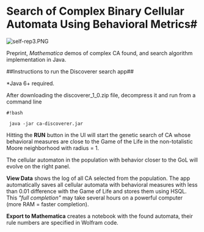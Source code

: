 # **Search of Complex Binary Cellular Automata Using Behavioral Metrics**#

![self-rep3.PNG](https://bitbucket.org/repo/dodynj/images/4082026190-self-rep3.PNG)

Preprint, *Mathematica* demos of complex CA found, and search algorithm implementation in Java.

##Instructions to run the Discoverer search app##

*Java 6+ required. 

After downloading the discoverer_1_0.zip file, decompress it and run from a command line


```
#!bash

 java -jar ca-discoverer.jar
```

Hitting the **RUN** button in the UI will start the genetic search of CA whose behavioral measures are close to the Game of the Life in the non-totalistic Moore neighborhood with radius = 1.

The cellular automaton in the population with behavior closer to the GoL will evolve on the right panel. 

**View Data** shows the log of all CA selected from the population. The app automatically saves all cellular automata with behavioral measures with less than 0.01 difference with the Game of Life and stores them using HSQL. This *"full completion"* may take several hours on a powerful computer (more RAM = faster completion). 

**Export to Mathematica** creates a notebook with the found automata, their rule numbers are specified in Wolfram code.